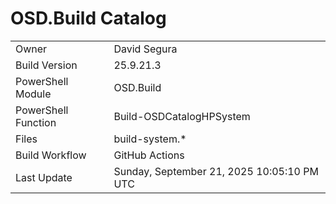 ﻿# OSD.Build Catalog

| | |
|-|-|
| Owner | David Segura |
| Build Version | 25.9.21.3 |
| PowerShell Module | OSD.Build |
| PowerShell Function | Build-OSDCatalogHPSystem |
| Files | build-system.* |
| Build Workflow | GitHub Actions |
| Last Update | Sunday, September 21, 2025 10:05:10 PM UTC |
